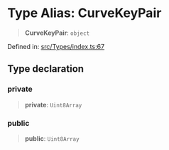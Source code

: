 # Type Alias: CurveKeyPair

> **CurveKeyPair**: `object`

Defined in: [src/Types/index.ts:67](https://github.com/Fokusdotid/bail/blob/a1b2bb6d3d63874a4f497e70ebd6347b2869da8e/src/Types/index.ts#L67)

## Type declaration

### private

> **private**: `Uint8Array`

### public

> **public**: `Uint8Array`

